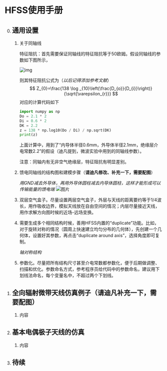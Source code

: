 # HFSS使用手册

0. ## 通用设置

   1. 关于同轴线

      特征阻抗：首先需要保证同轴线的特征阻抗等于50欧姆。假设同轴线的参数如下图所示，

      ![img](https://www.pasternack.com/Images/reference-tools/images/coax2_pic.png)

      则其特征阻抗公式为（*以后记得添加参考文献*）
      $$
      Z_{0}=\frac{138 \log _{10}\left(\frac{D_{o}}{D_{i}}\right)}{\sqrt{\varepsilon_{r}}}
      $$
      对应的计算代码如下

      ```python
      import numpy as np
      Do = 2.1 * 2
      Di = 0.6 * 2
      DK = 2.2
      z = 138 * np.log10(Do / Di) / np.sqrt(DK)
      print(z)
      ```

      上面计算中，用到了“内导体半径0.6mm，外导体半径2.1mm，绝缘层介电常数2.2”的假设（迪凡提到，微波实验中用到的同轴线参数）。

      注意：同轴内有无非空气绝缘层，特征阻抗有明显差别。

   2. 馈电同轴线的结构图和建模步骤（**请迪凡修改、补充一下，需要配图**）

      *用GND减去外导体，再用外导体圆柱减去内导体圆柱，这样才能形成可以传输能量的馈电端*
      ![图片](https://user-images.githubusercontent.com/58317898/120826221-c66c1f00-c58c-11eb-8ee1-02541b550562.png)

   3. 双层空气盒子。尽量设置两层空气盒子，外层与天线的距离要约等于1/4波长，用作吸收边界，模拟天线放在自由空间的情况；内层尽量接近天线，用作求解方向图时候的近场-远场变换。

   4. 需要生成多个相同结构时候，善用HFSS内置的“duplicate”功能。比如，对于旋转对称的情况（圆周上快速建立均匀分布的几何体），先创建一个几何体，设置好其参数，再点击“duplicate around axis”，选择角度即可复制。

      *轴对称结构*

   5. 参数化。尽量把所有结构尺寸甚至介电常数都参数化，便于后期做调整、扫描和优化。参数命名方式，参考程序员给代码中的参数命名，建议用下划线法命名，每个变量名中，不超过两个下划线。

      

      

1. ## 全向辐射微带天线仿真例子（**请迪凡补充一下，需要配图**）

   1. 内容

2. ## 基本电偶极子天线的仿真

   1. 内容

3. ## 待续

## 

### 


### 
